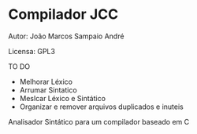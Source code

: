 # Compilador JCC

Autor: João Marcos Sampaio André

Licensa: GPL3

TO DO
<ul>
 <li>Melhorar Léxico
 <li>Arrumar Sintatico
 <li>Meslcar Léxico e Sintático
 <li>Organizar e remover arquivos duplicados e inuteis
</ul>
Analisador Sintático para um compilador baseado em C

